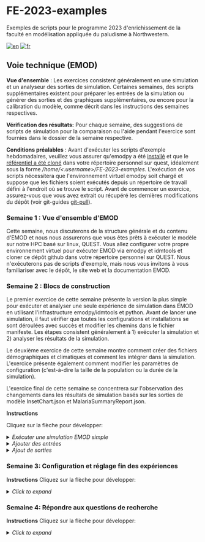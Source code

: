 # FE-2023-examples
Exemples de scripts pour le programme 2023 d'enrichissement de la faculté en modélisation appliquée du paludisme à Northwestern.

[![en](https://img.shields.io/badge/lang-en-blue.svg)](https://github.com/numalariamodeling/FE-2023-examples/blob/main/README.md)
[![fr](https://img.shields.io/badge/lang-fr-red.svg)](https://github.com/numalariamodeling/FE-2023-examples/blob/main/README.fr.md)

## Voie technique (EMOD)

**Vue d'ensemble** : 
Les exercices consistent généralement en une simulation et un analyseur des sorties de simulation. 
Certaines semaines, des scripts supplémentaires existent pour préparer les entrées de la simulation ou générer des sorties et des graphiques supplémentaires, ou encore pour la calibration du modèle, comme décrit dans les instructions des semaines respectives.

**Vérification des résultats:**
Pour chaque semaine, des suggestions de scripts de simulation pour la comparaison ou l'aide pendant l'exercice sont fournies dans le dossier de la semaine respective.

**Conditions préalables** : 
Avant d'exécuter les scripts d'exemple hebdomadaires, veuillez vous assurer qu'emodpy a été [installé](https://faculty-enrich-2022.netlify.app/modules/install-emod/)
et que le [référentiel a été cloné](https://docs.github.com/en/repositories/creating-and-managing-repositories/cloning-a-repository)
dans votre répertoire personnel sur quest, idéalement sous la forme _/home/<.username>/FE-2023-examples_.
L'exécution de vos scripts nécessitera que l'environnement virtuel emodpy soit chargé et suppose que les fichiers soient exécutés depuis un répertoire de travail défini à l'endroit où se trouve le script. Avant de commencer un exercice, assurez-vous que vous avez extrait ou récupéré les dernières modifications du dépôt (voir git-guides [git-pull](https://github.com/git-guides/git-pull)).

### Semaine 1 : Vue d'ensemble d'EMOD
Cette semaine, nous discuterons de la structure générale et du contenu d'EMOD et nous nous assurerons que vous êtes prêts à exécuter le modèle sur notre HPC basé sur linux, QUEST. Vous allez configurer votre propre environnement virtuel pour exécuter EMOD via emodpy et idmtools et cloner ce dépôt github dans votre répertoire personnel sur QUEST. Nous n'exécuterons pas de scripts d'exemple, mais nous vous invitons à vous familiariser avec le dépôt, le site web et la documentation EMOD.

### Semaine 2 : Blocs de construction
Le premier exercice de cette semaine présente la version la plus simple pour exécuter et analyser une seule expérience de simulation dans EMOD en utilisant l'infrastructure emodpy/idmtools et python. Avant de lancer une simulation, il faut vérifier que toutes les configurations et installations se sont déroulées avec succès et modifier les chemins dans le fichier manifeste. Les étapes consistent généralement à 1) exécuter la simulation et 2) analyser les résultats de la simulation. 

Le deuxième exercice de cette semaine montre comment créer des fichiers démographiques et climatiques et comment les intégrer dans la simulation. L'exercice présente également comment modifier les paramètres de configuration (c'est-à-dire la taille de la population ou la durée de la simulation).

L'exercice final de cette semaine se concentrera sur l'observation des changements dans les résultats de simulation basés sur les sorties de modèle InsetChart.json et MalariaSummaryReport.json.

**Instructions**

Cliquez sur la flèche pour développer:
<details><summary><span><em>Exécuter une simulation EMOD simple</em></span></summary>
<p>

- Naviguez vers votre copie locale de ce dépôt sur QUEST : `cd ~/FE-2023-examples`.
- Ajustez les chemins dans `manifest.py` en ajoutant votre nom d'utilisateur/netID à la fin du répertoire de travail : `/projects/b1139/FE-2023-examples/experiments/<username>`. This will help your track your simulations separately from other participants.
- Chargez votre environnement virtuel emodpy `SLURM_LOCAL`.
- Lancez la simulation avec `python3 example_run.py -l`.
- Attendez la fin de la simulation (~2 minutes)
- Allez dans le dossier `expériences/<votre nom d'utilisateur>` pour trouver l'expérience générée - elle sera sous un ensemble de chaînes alphanumériques à 16 chiffres. La structure de ces chaînes est `Suite > Experiment > Simulations`. En raison des systèmes de gestion actuels de SLURM, vous ne serez pas en mesure de voir le nom de l'expérience donné dans le script `example_run.py`; cependant, il peut être trouvé dans les fichiers metadata.json de niveau expérience et simulation. Vous pouvez également choisir de trier vos fichiers en fonction du temps, de sorte que les expériences les plus récentes apparaissent en premier. Jetez un coup d'œil à ce qui a été généré même dans cette simple exécution.

</p>
</details>

<details><summary><span><em>Ajouter des entrées</em></span></summary>
<p>

Cet exercice montre comment créer des fichiers démographiques et climatiques et comment les intégrer dans la simulation. Il présente également comment modifier les paramètres de configuration (par exemple, le nombre d'exécutions ou la durée de la simulation). Effectuez toutes les étapes ci-dessous avant d'exécuter l'exemple suivant.



1. Extraction des données climatiques et ajout aux simulations
    - Regardez le fichier `example_site.csv` dans le [dossier inputs] (https://github.com/numalariamodeling/FE-2023-examples/tree/main/inputs). Ce fichier contient les coordonnées d'un site d'exemple en Ouganda et établit que ce sera notre "Nœud 1" dans le modèle. Vous pouvez utiliser ces coordonnées ou sélectionner un site différent (et ajuster les coordonnées en conséquence) si vous le souhaitez pour le reste de cet exemple.
    - Ensuite, nous allons exécuter `extract_weather.py` - ce script va lancer le générateur de météo. Remarquez qu'il lit les informations de `example_site.csv` pour chercher le bon site et vous pouvez demander la météo pour la période qui vous intéresse. Vous verrez aussi que la plateforme pour cela s'appelle *Calculon* - c'est le HPC de l'IDM _(nécessite un accès à la base de données climatiques : demandez à quelqu'un de l'équipe NU)_.
    - Nous pouvons aussi lancer `recreate_weather.py` qui convertira les fichiers météo que nous venons de générer en un format csv que nous pourrons modifier. Pour cet exemple, nous n'avons pas besoin de faire de modifications mais cela peut être utile pour des questions de recherche telles que celles relatives au changement climatique. Après avoir effectué toutes les modifications dans le script, nous reconvertissons le csv en fichiers météo.
    - Maintenant que vous savez ce que font les scripts, chargez votre environnement virtuel et utilisez `python3 extract_weather.py` pour lancer l'extraction. Entrez les informations d'identification pour accéder à Calculon et attendez que vos fichiers météo soient générés, quand c'est terminé, vérifiez les entrées de votre dépôt pour vous assurer que les fichiers sont là. Lancez ensuite `python3 recreate_weather.py` et vérifiez que les fichiers météo modifiés ont été créés. Assurez-vous de vérifier le script `recreate_weather.py` pour voir où ils doivent être situés.
    - Copiez `example_run.py` et nommez-le `example_run_inputs.py` et dans le script changez le nom de l'expérience en `f'{user}_FE_example_inputs'`.
    - Mettez à jour les paramètres par défaut dans la fonction set_param_fn() de votre script de simulation (`example_run_inputs.py`). Vous devrez également ajouter votre dossier de fichiers climatiques en tant que répertoire d'actifs à la tâche EMODTask dans general_sim(), ceci doit être défini après que la tâche soit définie et avant que l'expérience soit créée. Il est recommandé de mettre ce répertoire après le "set sif" :
   
```py
def set_param_fn():
    ## existing contents
    config.parameters.Air_Temperature_Filename = os.path.join('climate','example_air_temperature_daily.bin')
    config.parameters.Land_Temperature_Filename = os.path.join('climate','example_air_temperature_daily.bin')
    config.parameters.Rainfall_Filename = os.path.join('climate','example_rainfall_daily.bin')
    config.parameters.Relative_Humidity_Filename = os.path.join('climate', 'example_relative_humidity_daily.bin')

```
    
```py
def general_sim():   
    ## existing contents
    task.set_sif(manifest.SIF_PATH, platform)
    
    # add weather directory as an asset
    task.common_assets.add_directory(os.path.join(manifest.input_dir, "example_weather", "out"), relative_path="climate")
```

2. Ajouter des données démographiques
    - Vous avez peut-être remarqué la fonction `build_demog()` dans le premier exemple, nous allons maintenant l'examiner plus en détail. Il y a plusieurs façons d'ajouter des détails démographiques à nos simulations, principalement avec un nouveau générateur où nous ajoutons des détails au fur et à mesure ou à partir d'un csv ou nous pouvons lire dans un fichier json pré-fait. Ici, nous allons utiliser la commande `from_template_node` dans emodpy_malaria demographics avec quelques informations de base, comme la latitude et la longitude. Nous devons importer cette fonctionnalité directement depuis emodpy_malaria - vous devriez voir ceci en haut de votre script
    - Dans la fonction `build_demog()`, vous devriez voir la commande template node, ajouter la latitude et la longitude pour votre site d'exemple et augmenter la taille de l'échantillon à 1000.
    - Nous voulons également ajouter la dynamique vitale d'équilibre à notre script. Cela permettra d'égaliser les taux de naissance et de mortalité afin d'avoir une population relativement stable dans nos simulations. Pour certaines expériences, il peut être souhaitable de les définir séparément, mais pour l'instant, cette version simple répondra à nos besoins. Ajoutez `SetEquilibriumVitalDynamics()` directement au fichier de démographie que nous créons dans la fonction générateur (comme vu ci-dessous).
    - Il existe de nombreux aspects de la démographie que nous pouvons spécifier, tels que la dynamique vitale mentionnée précédemment, les distributions de risque et les distributions d'âge. L'emod_api contient des distributions d'âge existantes. Nous devrons importer ces distributions prédéfinies, puis les ajouter avec `SetAgeDistribution` à notre fichier démographique. Essayons d'ajouter la distribution générale pour l'Afrique sub-saharienne.
    
```py
import emodpy_malaria.demographics.MalariaDemographics as Demographics
import emod_api.demographics.PreDefinedDistributions as Distributions

def build_demog():
    """
    This function builds a demographics input file for the DTK using emod_api.
    """

    demog = Demographics.from_template_node(lat=0.4479, lon=33.2026, pop=1000, name="Example_Site")
    demog.SetEquilibriumVitalDynamics()
    
    age_distribution = Distributions.AgeDistribution_SSAfrica
    demog.SetAgeDistribution(age_distribution)

    return demog
```

3. Modification des configurations
    - Nous voulons aussi souvent modifier certains des [paramètres de configuration](https://docs.idmod.org/projects/emod-malaria/en/latest/parameter-configuration.html) qui contrôlent des choses comme le modèle intra-hôte, les vecteurs, et la configuration de la simulation. Dans `example_run.py`, nous définissons les paramètres par défaut de l'équipe paludisme en utilisant `config = conf.set_team_defaults(config, manifest)`, mais nous pouvons aussi spécifier des paramètres individuels comme nous l'avons fait avec les noms des fichiers climatiques. Commençons par des choses simples comme ajouter le réglage de la `Simulation_Duration` (combien de temps la simulation doit se dérouler en jours) et le `Run_Number` (la graine aléatoire pour la simulation) dans `set_param_fn()`. On peut faire ces deux choses directement en les référençant comme `config.parameters.<param_name>` et en les rendant égaux à la valeur désirée. L'équipe utilise généralement une structure de `sim_years*365` avec sim_years défini globalement, en haut du script sous toutes les importations, pour définir la durée.
    - Définissez la durée à 1 an et le numéro d'exécution à n'importe quel nombre de votre choix.
    - Ensuite, nous allons ajouter quelques espèces de moustiques. Il y a une fonction spécifique pour cela, `add_species()` dans la configuration de emodpy_malaria malaria config. Essayez d'ajouter *A. gambiae*, *A. arabiensis*, et *A. funestus* à votre fichier de configuration:
    
```py    
sim_years = 1

def set_param_fn():
    ## existing contents
    
    conf.add_species(config, manifest, ["gambiae", "arabiensis", "funestus"])

    config.parameters.Simulation_Duration = sim_years*365
    config.parameters.Run_Number = 5
```

4. Maintenant que vous avez ajouté ces changements, essayez de lancer votre nouveau script avec `python3 example_run_input.py -l`. Une fois qu'il a réussi, allez vérifier ce qui a été exécuté. Voyez-vous les modifications apportées à votre demographics.json et au dossier climate dans le répertoire `Assets` de l'expérience ? Et dans le fichier config.json ou stdout.txt ? Vous devriez également voir [`InsetChart.json`](https://docs.idmod.org/projects/emod-malaria/en/latest/software-report-inset-chart.html) dans le dossier de sortie de la simulation - c'est le rapport par défaut d'EMOD qui vous donnera une idée de ce qui se passe dans votre simulation. Nous explorerons ce sujet plus tard dans la section Analyse de la Semaine 2.

</p>
</details>


<details><summary><span><em>Ajout de sorties</em></span></summary>
<p>


</p>
</details>

### Semaine 3: Configuration et réglage fin des expériences

**Instructions**
Cliquez sur la flèche pour développer:
<details><summary><span><em>Click to expand</em></span></summary>
<p>

</p>
</details>

### Semaine 4: Répondre aux questions de recherche

**Instructions**
Cliquez sur la flèche pour développer:
<details><summary><span><em>Click to expand</em></span></summary>
<p

</p>
</details>
